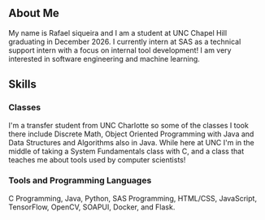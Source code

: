 ## About Me
My name is Rafael siqueira and I am a student at UNC Chapel Hill graduating in December 2026. I currently intern at SAS as a technical support intern with a focus on internal tool development! I am very interested in software engineering and machine learning.

## Skills

### Classes
I'm a transfer student from UNC Charlotte so some of the classes I took there include Discrete Math, Object Oriented Programming with Java and Data Structures and Algorithms also in Java. While here at UNC I'm in the middle of taking a System Fundamentals class with C, and a class that teaches me about tools used by computer scientists! 

### Tools and Programming Languages
C Programming, Java, Python, SAS Programming, HTML/CSS, JavaScript, TensorFlow, OpenCV, SOAPUI, Docker, and Flask.
